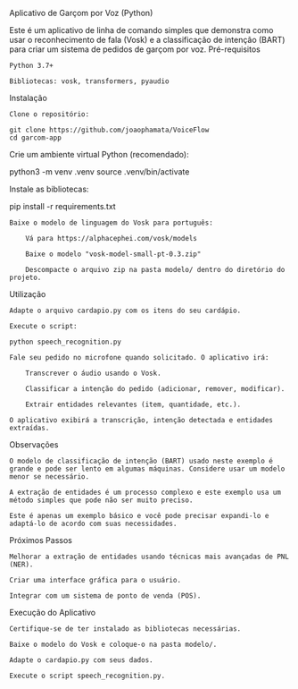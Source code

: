 Aplicativo de Garçom por Voz (Python)

Este é um aplicativo de linha de comando simples que demonstra como usar o reconhecimento de fala (Vosk) e a classificação de intenção (BART) para criar um sistema de pedidos de garçom por voz.
Pré-requisitos

    Python 3.7+

    Bibliotecas: vosk, transformers, pyaudio

Instalação

    Clone o repositório:

    git clone https://github.com/joaophamata/VoiceFlow
    cd garcom-app

Crie um ambiente virtual Python (recomendado):
      
python3 -m venv .venv
source .venv/bin/activate

Instale as bibliotecas:
      
pip install -r requirements.txt

    Baixe o modelo de linguagem do Vosk para português:

        Vá para https://alphacephei.com/vosk/models

        Baixe o modelo "vosk-model-small-pt-0.3.zip"

        Descompacte o arquivo zip na pasta modelo/ dentro do diretório do projeto.

Utilização

    Adapte o arquivo cardapio.py com os itens do seu cardápio.

    Execute o script:
          
    python speech_recognition.py

    Fale seu pedido no microfone quando solicitado. O aplicativo irá:

        Transcrever o áudio usando o Vosk.

        Classificar a intenção do pedido (adicionar, remover, modificar).

        Extrair entidades relevantes (item, quantidade, etc.).

    O aplicativo exibirá a transcrição, intenção detectada e entidades extraídas.

Observações

    O modelo de classificação de intenção (BART) usado neste exemplo é grande e pode ser lento em algumas máquinas. Considere usar um modelo menor se necessário.

    A extração de entidades é um processo complexo e este exemplo usa um método simples que pode não ser muito preciso.

    Este é apenas um exemplo básico e você pode precisar expandi-lo e adaptá-lo de acordo com suas necessidades.

Próximos Passos

    Melhorar a extração de entidades usando técnicas mais avançadas de PNL (NER).

    Criar uma interface gráfica para o usuário.

    Integrar com um sistema de ponto de venda (POS).

Execução do Aplicativo

    Certifique-se de ter instalado as bibliotecas necessárias.

    Baixe o modelo do Vosk e coloque-o na pasta modelo/.

    Adapte o cardapio.py com seus dados.

    Execute o script speech_recognition.py.
